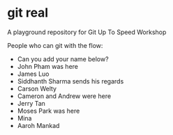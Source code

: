 # git real
A playground repository for Git Up To Speed Workshop

People who can git with the flow:

* Can you add your name below?
* John Pham was here
* James Luo
* Siddhanth Sharma sends his regards
* Carson Welty
* Cameron and Andrew were here
* Jerry Tan
* Moses Park was here
* Mina
* Aaroh Mankad
